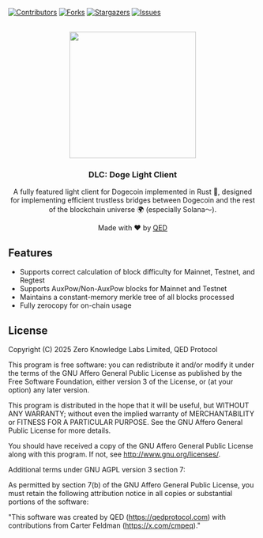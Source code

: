 <a name="readme-top"></a>
[![Contributors][contributors-shield]][contributors-url]
[![Forks][forks-shield]][forks-url]
[![Stargazers][stars-shield]][stars-url]
[![Issues][issues-shield]][issues-url]




<!-- PROJECT LOGO -->
<br />
<div align="center">
  <a href="https://github.com/QEDProtocol/doge-light-client">
  <img width="256" height="256" src="https://github.com/QEDProtocol/doge-light-client/raw/main/static/sol-doge-logo.png?raw=true">
  </a>

  <h3 align="center">DLC: Doge Light Client</h3>

  <p align="center">
A fully featured light client for Dogecoin implemented in Rust 🦀, designed for implementing efficient trustless bridges between Dogecoin and the rest of the blockchain universe 🌍 (especially Solana～).
  </p>
  <p align="center">Made with ❤️ by <a href="https://x.com/QEDProtocol" target="_blank">QED</a></p>
</div>

## Features
* Supports correct calculation of block difficulty for Mainnet, Testnet, and Regtest
* Supports AuxPow/Non-AuxPow blocks for Mainnet and Testnet
* Maintains a constant-memory merkle tree of all blocks processed
* Fully zerocopy for on-chain usage




## License
Copyright (C) 2025 Zero Knowledge Labs Limited, QED Protocol

This program is free software: you can redistribute it and/or modify
it under the terms of the GNU Affero General Public License as published by
the Free Software Foundation, either version 3 of the License, or
(at your option) any later version.

This program is distributed in the hope that it will be useful,
but WITHOUT ANY WARRANTY; without even the implied warranty of
MERCHANTABILITY or FITNESS FOR A PARTICULAR PURPOSE.  See the
GNU Affero General Public License for more details.

You should have received a copy of the GNU Affero General Public License
along with this program.  If not, see <http://www.gnu.org/licenses/>.

Additional terms under GNU AGPL version 3 section 7:

As permitted by section 7(b) of the GNU Affero General Public License, 
you must retain the following attribution notice in all copies or 
substantial portions of the software:

"This software was created by QED (https://qedprotocol.com)
with contributions from Carter Feldman (https://x.com/cmpeq)."



[contributors-shield]: https://img.shields.io/github/contributors/QEDProtocol/doge-light-client.svg?style=for-the-badge
[contributors-url]: https://github.com/QEDProtocol/doge-light-client/graphs/contributors
[forks-shield]: https://img.shields.io/github/forks/QEDProtocol/doge-light-client.svg?style=for-the-badge
[forks-url]: https://github.com/QEDProtocol/doge-light-client/network/members
[stars-shield]: https://img.shields.io/github/stars/QEDProtocol/doge-light-client.svg?style=for-the-badge
[stars-url]: https://github.com/QEDProtocol/doge-light-client/stargazers
[issues-shield]: https://img.shields.io/github/issues/QEDProtocol/doge-light-client.svg?style=for-the-badge
[issues-url]: https://github.com/QEDProtocol/doge-light-client/issues